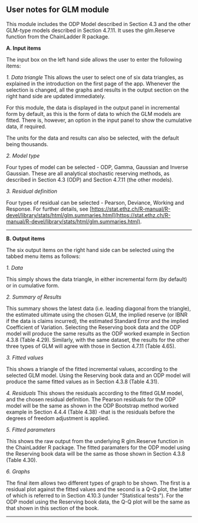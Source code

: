 ## User notes for GLM module

This module includes the ODP Model described in Section 4.3 and 
the other GLM-type models described in Section 4.7.11.  It uses the glm.Reserve function from the ChainLadder R package.

**A. Input items**

The input box on the left hand side allows the user to enter the following items: 

*1. Data triangle*
This allows the user to select one of six data triangles, as explained in the introduction on the first page of the app. Whenever the selection is changed, all the graphs and results in the output section on the right hand side are updated immediately.  

For this module, the data is displayed in the output panel in incremental form by default, as this is the form of data to which the GLM models are fitted. There is, however, an option in the input panel to show the cumulative data, if required.

The units for the data and results can also be selected, with the default being thousands. 

*2. Model type*

Four types of model can be selected  - ODP, Gamma, Gaussian and Inverse Gaussian.  These are all analytical stochastic reserving methods, as described in Section 4.3 (ODP) and Section 4.7.11 (the other models).

*3. Residual definition*

Four types of residual can be selected - Pearson, Deviance, Working and Response.  For further details, see [https://stat.ethz.ch/R-manual/R-devel/library/stats/html/glm.summaries.html](https://stat.ethz.ch/R-manual/R-devel/library/stats/html/glm.summaries.html).  


----------

**B. Output items**

The six output items on the right hand side can be selected using the tabbed menu items as follows:


*1. Data*

This simply shows the data triangle, in either incremental form (by default) or in cumulative form.  

*2. Summary of Results*

This summary shows the latest data (i.e. leading diagonal from the triangle), the estimated ultimate using the chosen GLM, the implied reserve (or IBNR if the data is claims incurred), the estimated Standard Error and the implied Coefficient of Variation.  Selecting the Reserving book data and the ODP model will produce the same results as the ODP worked example in Section 4.3.8 (Table 4.29).  Similarly, with the same dataset, the results for the other three types of GLM will agree with those in Section 4.7.11 (Table 4.65).

*3. Fitted values*

This shows a triangle of the fitted incremental values, according to the selected GLM model. Using the Reserving book data and an ODP model will produce the same fitted values as in Section 4.3.8 (Table 4.31).


*4. Residuals*
This shows the residuals according to the fitted GLM model, and the chosen residual definition.  The Pearson residuals for the ODP model will be the same as shown in the ODP Bootstrap method worked example in Section 4.4.4 (Table 4.38) -that is the residuals before the degrees of freedom adjustment is applied.

*5. Fitted parameters*

This shows the raw output from the underlying R glm.Reserve function in the ChainLadder R package.  The fitted paramaters for the ODP model using the Reserving book data will be the same as those shown in Section 4.3.8 (Table 4.30).

*6. Graphs*

The final item allows two different types of graph to be shown. The first is a residual plot against the fitted values and the second is a Q-Q plot, the latter of which is referred to in Section 4.10.3 (under "Statistical tests").  For the ODP model using the Reserving book data, the Q-Q plot will be the same as that shown in this section of the book.

----------

